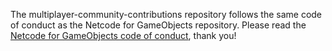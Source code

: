 The multiplayer-community-contributions repository follows the same code of conduct as the Netcode for GameObjects repository. Please read the [Netcode for GameObjects code of conduct](https://github.com/Unity-Technologies/com.unity.netcode.gameobjects/blob/main/CODE_OF_CONDUCT.md), thank you!
